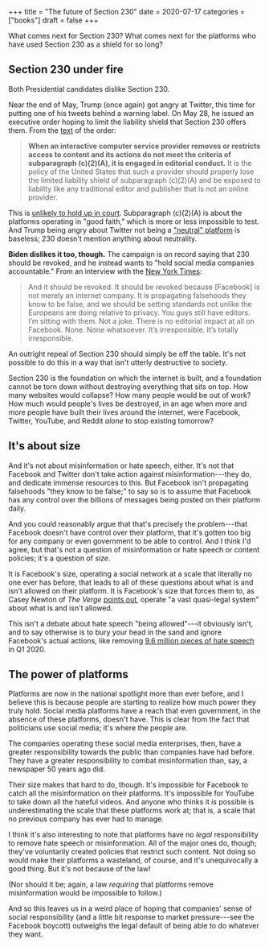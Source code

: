 +++
title = "The future of Section 230"
date = 2020-07-17
categories = ["books"]
draft = false
+++

What comes next for Section 230? What comes next for the platforms who have used Section 230 as a shield for so long?

<!--more-->

## Section 230 under fire
Both Presidential candidates dislike Section 230.

Near the end of May, Trump (once again) got angry at Twitter, this time for putting one of his tweets behind a warning label. On May 28, he issued an executive order hoping to limit the liability shield that Section 230 offers them. From the [text](https://www.whitehouse.gov/presidential-actions/executive-order-preventing-online-censorship/) of the order:

> **When an interactive computer service provider removes or restricts access to content and its actions do not meet the criteria of subparagraph (c)(2)(A), it is engaged in editorial conduct.**  It is the policy of the United States that such a provider should properly lose the limited liability shield of subparagraph (c)(2)(A) and be exposed to liability like any traditional editor and publisher that is not an online provider.

This is [unlikely to hold up in court](https://www.vox.com/2020/5/29/21273198/trump-section-230-social-media-executive-order-explained). Subparagraph (c)(2)(A) is about the platforms operating in "good faith," which is more or less impossible to test. And Trump being angry about Twitter not being a ["neutral" platform](https://twitter.com/JenniferJJacobs/status/1266095323157598208) is baseless; 230 doesn't mention anything about neutrality.

**Biden dislikes it too, though.** The campaign is on record saying that 230 should be revoked, and he instead wants to "hold social media companies accountable." From an interview with the [New York Times](https://www.nytimes.com/interactive/2020/01/17/opinion/joe-biden-nytimes-interview.html):

> And it should be revoked. It should be revoked because [Facebook] is not merely an internet company. It is propagating falsehoods they know to be false, and we should be setting standards not unlike the Europeans are doing relative to privacy. You guys still have editors. I’m sitting with them. Not a joke. There is no editorial impact at all on Facebook. None. None whatsoever. It’s irresponsible. It’s totally irresponsible.

An outright repeal of Section 230 should simply be off the table. It's not possible to do this in a way that isn't utterly destructive to society.

Section 230 is the foundation on which the internet is built, and a foundation cannot be torn down without destroying everything that sits on top. How many websites would collapse? How many people would be out of work? How much would people's lives be destroyed, in an age when more and more people have built their lives around the internet, were Facebook, Twitter, YouTube, and Reddit *alone* to stop existing tomorrow?


## It's about size
And it's not about misinformation or hate speech, either. It's not that Facebook and Twitter don't take action against misinformation---they do, and dedicate immense resources to this. But Facebook isn't propagating falsehoods "they know to be false;" to say so is to assume that Facebook has any control over the billions of messages being posted on their platform daily. 

And you could reasonably argue that that's precisely the problem---that Facebook doesn't have control over their platform, that it's gotten too big for any company or even government to be able to control. And I think I'd agree, but that's not a question of misinformation or hate speech or content policies; it's a question of *size*. 

It is Facebook's size, operating a social network at a scale that literally no one ever has before, that leads to all of these questions about what is and isn't allowed on their platform. It is Facebook's size that forces them to, as Casey Newton of *The Verge* [points out](https://www.theverge.com/interface/2020/6/24/21300452/basecamp-apple-feud-hey-email-app-store-policies-appeals), operate "a vast quasi-legal system" about what is and isn't allowed.

This isn't a debate about hate speech "being allowed"---it obviously isn't, and to say otherwise is to bury your head in the sand and ignore Facebook's actual actions, like removing [9.6 million pieces of hate speech](https://transparency.facebook.com/community-standards-enforcement#hate-speech) in Q1 2020. 


## The power of platforms
Platforms are now in the national spotlight more than ever before, and I believe this is because people are starting to realize how much power they truly hold. Social media platforms have a reach that even government, in the absence of these platforms, doesn't have. This is clear from the fact that politicians use social media; it's where the people are.

The companies operating these social media enterprises, then, have a greater responsibility towards the public than companies have had before. They have a greater responsibility to combat misinformation than, say, a newspaper 50 years ago did.

Their size makes that hard to do, though. It's impossible for Facebook to catch all the misinformation on their platforms. It's impossible for YouTube to take down all the hateful videos. And anyone who thinks it *is* possible is underestimating the scale that these platforms work at; that is, a scale that no previous company has ever had to manage.

I think it's also interesting to note that platforms have no *legal* responsibility to remove hate speech or misinformation. All of the major ones do, though; they've voluntarily created policies that restrict such content. Not doing so would make their platforms a wasteland, of course, and it's unequivocally a good thing. But it's not because of the law!

(Nor should it be; again, a law *requiring* that platforms remove misinformation would be impossible to follow.)

And so this leaves us in a weird place of hoping that companies' sense of social responsibility (and a little bit response to market pressure---see the Facebook boycott) outweighs the legal default of being able to do whatever they want.

